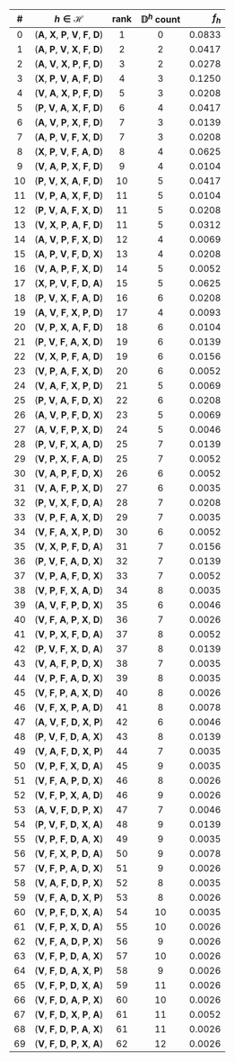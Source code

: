 | # |            $h \in \mathcal{H}$             | rank | $\mathbb{D}^h$ count |  $f_h$ |
| :---: |:------------------------------------------:| :--: |:--------------------:|-------:|
| 0 | (**A**, **X**, **P**, **V**, **F**, **D**) | 1 |          0           | 0.0833 |
| 1 | (**A**, **P**, **V**, **X**, **F**, **D**) | 2 |          2           | 0.0417 |
| 2 | (**A**, **V**, **X**, **P**, **F**, **D**) | 3 |          2           | 0.0278 |
| 3 | (**X**, **P**, **V**, **A**, **F**, **D**) | 4 |          3           | 0.1250 |
| 4 | (**V**, **A**, **X**, **P**, **F**, **D**) | 5 |          3           | 0.0208 |
| 5 | (**P**, **V**, **A**, **X**, **F**, **D**) | 6 |          4           | 0.0417 |
| 6 | (**A**, **V**, **P**, **X**, **F**, **D**) | 7 |          3           | 0.0139 |
| 7 | (**A**, **P**, **V**, **F**, **X**, **D**) | 7 |          3           | 0.0208 |
| 8 | (**X**, **P**, **V**, **F**, **A**, **D**) | 8 |          4           | 0.0625 |
| 9 | (**V**, **A**, **P**, **X**, **F**, **D**) | 9 |          4           | 0.0104 |
| 10 | (**P**, **V**, **X**, **A**, **F**, **D**) | 10 |          5           | 0.0417 |
| 11 | (**V**, **P**, **A**, **X**, **F**, **D**) | 11 |          5           | 0.0104 |
| 12 | (**P**, **V**, **A**, **F**, **X**, **D**) | 11 |          5           | 0.0208 |
| 13 | (**V**, **X**, **P**, **A**, **F**, **D**) | 11 |          5           | 0.0312 |
| 14 | (**A**, **V**, **P**, **F**, **X**, **D**) | 12 |          4           | 0.0069 |
| 15 | (**A**, **P**, **V**, **F**, **D**, **X**) | 13 |          4           | 0.0208 |
| 16 | (**V**, **A**, **P**, **F**, **X**, **D**) | 14 |          5           | 0.0052 |
| 17 | (**X**, **P**, **V**, **F**, **D**, **A**) | 15 |          5           | 0.0625 |
| 18 | (**P**, **V**, **X**, **F**, **A**, **D**) | 16 |          6           | 0.0208 |
| 19 | (**A**, **V**, **F**, **X**, **P**, **D**) | 17 |          4           | 0.0093 |
| 20 | (**V**, **P**, **X**, **A**, **F**, **D**) | 18 |          6           | 0.0104 |
| 21 | (**P**, **V**, **F**, **A**, **X**, **D**) | 19 |          6           | 0.0139 |
| 22 | (**V**, **X**, **P**, **F**, **A**, **D**) | 19 |          6           | 0.0156 |
| 23 | (**V**, **P**, **A**, **F**, **X**, **D**) | 20 |          6           | 0.0052 |
| 24 | (**V**, **A**, **F**, **X**, **P**, **D**) | 21 |          5           | 0.0069 |
| 25 | (**P**, **V**, **A**, **F**, **D**, **X**) | 22 |          6           | 0.0208 |
| 26 | (**A**, **V**, **P**, **F**, **D**, **X**) | 23 |          5           | 0.0069 |
| 27 | (**A**, **V**, **F**, **P**, **X**, **D**) | 24 |          5           | 0.0046 |
| 28 | (**P**, **V**, **F**, **X**, **A**, **D**) | 25 |          7           | 0.0139 |
| 29 | (**V**, **P**, **X**, **F**, **A**, **D**) | 25 |          7           | 0.0052 |
| 30 | (**V**, **A**, **P**, **F**, **D**, **X**) | 26 |          6           | 0.0052 |
| 31 | (**V**, **A**, **F**, **P**, **X**, **D**) | 27 |          6           | 0.0035 |
| 32 | (**P**, **V**, **X**, **F**, **D**, **A**) | 28 |          7           | 0.0208 |
| 33 | (**V**, **P**, **F**, **A**, **X**, **D**) | 29 |          7           | 0.0035 |
| 34 | (**V**, **F**, **A**, **X**, **P**, **D**) | 30 |          6           | 0.0052 |
| 35 | (**V**, **X**, **P**, **F**, **D**, **A**) | 31 |          7           | 0.0156 |
| 36 | (**P**, **V**, **F**, **A**, **D**, **X**) | 32 |          7           | 0.0139 |
| 37 | (**V**, **P**, **A**, **F**, **D**, **X**) | 33 |          7           | 0.0052 |
| 38 | (**V**, **P**, **F**, **X**, **A**, **D**) | 34 |          8           | 0.0035 |
| 39 | (**A**, **V**, **F**, **P**, **D**, **X**) | 35 |          6           | 0.0046 |
| 40 | (**V**, **F**, **A**, **P**, **X**, **D**) | 36 |          7           | 0.0026 |
| 41 | (**V**, **P**, **X**, **F**, **D**, **A**) | 37 |          8           | 0.0052 |
| 42 | (**P**, **V**, **F**, **X**, **D**, **A**) | 37 |          8           | 0.0139 |
| 43 | (**V**, **A**, **F**, **P**, **D**, **X**) | 38 |          7           | 0.0035 |
| 44 | (**V**, **P**, **F**, **A**, **D**, **X**) | 39 |          8           | 0.0035 |
| 45 | (**V**, **F**, **P**, **A**, **X**, **D**) | 40 |          8           | 0.0026 |
| 46 | (**V**, **F**, **X**, **P**, **A**, **D**) | 41 |          8           | 0.0078 |
| 47 | (**A**, **V**, **F**, **D**, **X**, **P**) | 42 |          6           | 0.0046 |
| 48 | (**P**, **V**, **F**, **D**, **A**, **X**) | 43 |          8           | 0.0139 |
| 49 | (**V**, **A**, **F**, **D**, **X**, **P**) | 44 |          7           | 0.0035 |
| 50 | (**V**, **P**, **F**, **X**, **D**, **A**) | 45 |          9           | 0.0035 |
| 51 | (**V**, **F**, **A**, **P**, **D**, **X**) | 46 |          8           | 0.0026 |
| 52 | (**V**, **F**, **P**, **X**, **A**, **D**) | 46 |          9           | 0.0026 |
| 53 | (**A**, **V**, **F**, **D**, **P**, **X**) | 47 |          7           | 0.0046 |
| 54 | (**P**, **V**, **F**, **D**, **X**, **A**) | 48 |          9           | 0.0139 |
| 55 | (**V**, **P**, **F**, **D**, **A**, **X**) | 49 |          9           | 0.0035 |
| 56 | (**V**, **F**, **X**, **P**, **D**, **A**) | 50 |          9           | 0.0078 |
| 57 | (**V**, **F**, **P**, **A**, **D**, **X**) | 51 |          9           | 0.0026 |
| 58 | (**V**, **A**, **F**, **D**, **P**, **X**) | 52 |          8           | 0.0035 |
| 59 | (**V**, **F**, **A**, **D**, **X**, **P**) | 53 |          8           | 0.0026 |
| 60 | (**V**, **P**, **F**, **D**, **X**, **A**) | 54 |          10          | 0.0035 |
| 61 | (**V**, **F**, **P**, **X**, **D**, **A**) | 55 |          10          | 0.0026 |
| 62 | (**V**, **F**, **A**, **D**, **P**, **X**) | 56 |          9           | 0.0026 |
| 63 | (**V**, **F**, **P**, **D**, **A**, **X**) | 57 |          10          | 0.0026 |
| 64 | (**V**, **F**, **D**, **A**, **X**, **P**) | 58 |          9           | 0.0026 |
| 65 | (**V**, **F**, **P**, **D**, **X**, **A**) | 59 |          11          | 0.0026 |
| 66 | (**V**, **F**, **D**, **A**, **P**, **X**) | 60 |          10          | 0.0026 |
| 67 | (**V**, **F**, **D**, **X**, **P**, **A**) | 61 |          11          | 0.0052 |
| 68 | (**V**, **F**, **D**, **P**, **A**, **X**) | 61 |          11          | 0.0026 |
| 69 | (**V**, **F**, **D**, **P**, **X**, **A**) | 62 |          12          | 0.0026 |
